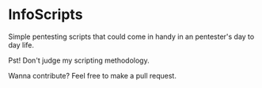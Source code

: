 # InfoScripts

Simple pentesting scripts that could come in handy in an pentester's day to day life.

Pst! Don't judge my scripting methodology.

Wanna contribute? Feel free to make a pull request.
